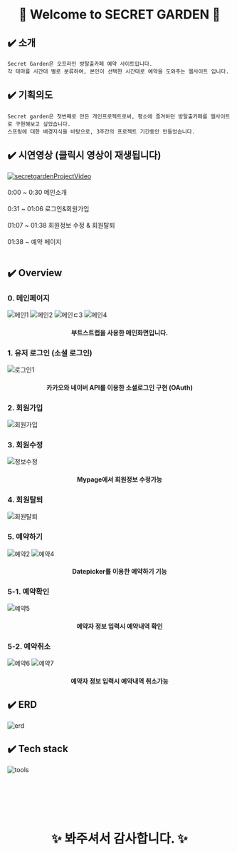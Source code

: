  # <div align="center">:cherry_blossom:  Welcome to SECRET GARDEN :cherry_blossom: </div>

## :heavy_check_mark: 소개
    Secret Garden은 오프라인 방탈출카페 예약 사이트입니다. 
    각 테마를 시간대 별로 분류하여, 본인이 선택한 시간대로 예약을 도와주는 웹사이트 입니다.
## :heavy_check_mark: 기획의도
    Secret garden은 첫번째로 만든 개인프로젝트로써, 평소에 즐겨하던 방탈출카페를 웹사이트로 구현해보고 싶었습니다.
    스프링에 대한 배경지식을 바탕으로, 3주간의 프로젝트 기간동안 만들었습니다.
    

## :heavy_check_mark: 시연영상  (클릭시 영상이 재생됩니다)
[![secretgardenProjectVideo](https://img.youtube.com/vi/qmONs1K2UUc/0.jpg)](https://www.youtube.com/watch?v=qmONs1K2UUc) <br></br>
0:00 ~ 0:30  메인소개 <br></br>
0:31 ~ 01:06 로그인&회원가입 <br></br>
01:07 ~ 01:38 회원정보 수정 & 회원탈퇴 <br></br>
01:38 ~ 예약 페이지 <br></br>
## :heavy_check_mark: Overview
### 0. 메인페이지
![메인1](https://user-images.githubusercontent.com/78129881/128315101-667c765b-4c12-482e-af6c-ebd499f25823.jpg)
![메인2](https://user-images.githubusercontent.com/78129881/128315108-3eae75f2-6ccb-419e-88c7-4ff17517f110.jpg)
![메인ㄷ3](https://user-images.githubusercontent.com/78129881/128315111-0ab12ab7-c7d3-4b1b-9248-2f7c597f576e.jpg)
![메인4](https://user-images.githubusercontent.com/78129881/128315116-0b5f3226-6d2b-4295-88ff-cde4e202ae4c.jpg)

#### <div align="center"> 부트스트랩을 사용한 메인화면입니다. </div>
### 1. 유저 로그인 (소셜 로그인)
![로그인1](https://user-images.githubusercontent.com/78129881/128315152-8ca5b055-5eb8-4695-a595-7ebc299845c8.jpg)
#### <div align="center"> 카카오와 네이버 API를 이용한 소셜로그인 구현 (OAuth) </div>
### 2. 회원가입
![회원가입](https://user-images.githubusercontent.com/78129881/128315161-32a883d4-6b0f-4f3f-88f9-89adb2fffbc8.jpg)

### 3. 회원수정
![정보수정](https://user-images.githubusercontent.com/78129881/128315183-c8687620-a8fb-4690-aff6-26ada7488291.jpg)
#### <div align="center"> Mypage에서 회원정보 수정가능 </div>
### 4. 회원탈퇴
![회원탈퇴](https://user-images.githubusercontent.com/78129881/128315197-9ab64bbd-918d-4d11-9c72-a2efbf7f68f7.jpg)
### 5. 예약하기
![예약2](https://user-images.githubusercontent.com/78129881/128315860-b643a08c-4c4d-46c4-9962-fe2111cfdfc1.jpg)
![예약4](https://user-images.githubusercontent.com/78129881/128315367-9341d29c-78da-4ad2-a1b9-c2bb6324d541.jpg)
#### <div align="center"> Datepicker를 이용한 예약하기 기능 </div>
### 5-1. 예약확인
![예약5](https://user-images.githubusercontent.com/78129881/128315392-faa1be29-d249-41b1-acff-5929c624706f.jpg)
#### <div align="center"> 예약자 정보 입력시 예약내역 확인 </div>
### 5-2. 예약취소
![예약6](https://user-images.githubusercontent.com/78129881/128315433-148f8a18-d910-4b09-a37c-0381e1b4e341.jpg)
![예약7](https://user-images.githubusercontent.com/78129881/128315451-9fb4bcf6-608b-4a48-a007-9b4c69cb4590.jpg)
#### <div align="center"> 예약자 정보 입력시 예약내역 취소가능 </div>


## :heavy_check_mark: ERD
![erd](https://user-images.githubusercontent.com/78129881/128227215-60162b26-4f70-4fb8-9d58-4da0b83f3313.jpg)
## :heavy_check_mark: Tech stack
![tools](https://user-images.githubusercontent.com/78129881/128227254-eaa92183-0cb1-4c9f-a6e9-699c4a7a807d.jpg)
<br></br><br></br><br></br>

 # <div align="center"> :sparkles: 봐주셔서 감사합니다. :sparkles: </div>
